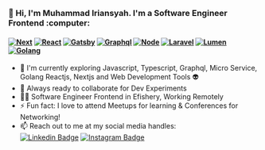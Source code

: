 <h3 align="left">
 <abc>
  <br>👋 Hi, I'm Muhammad Iriansyah. I'm a Software Engineer Frontend :computer: <br>
 </abc>
</h3> 

   #### [![Next][Next.js]][Next-url] [![React][React.js]][React-url] [![Gatsby][Gatsby.js]][Gatsby-url] [![Graphql][Graphql.org]][Graphql-url] [![Node][Node.js]][Node-url] [![Laravel][Laravel.com]][Laravel-url] [![Lumen][Lumen.com]][Lumen-url] [![Golang][Go.dev]][Go-url]

- :telescope: I'm currently exploring Javascript, Typescript, Graphql, Micro Service, Golang Reactjs, Nextjs and Web Development Tools :alien:
- :microscope: Always ready to collaborate for Dev Experiments
- :man_technologist: Software Engineer Frontend in Efishery, Working Remotely
- :zap: Fun fact: I love to attend Meetups for learning & Conferences for Networking!
- :mailbox: Reach out to me at my social media handles: <br>
[![Linkedin Badge](https://img.shields.io/badge/-Muhammad_Iriansyah-blue?style=flat-square&logo=Linkedin&logoColor=white&link=https://www.linkedin.com/in/muhammad-iriansyah-putra-pratama-a0120514b/)](https://www.linkedin.com/in/muhammad-iriansyah-putra-pratama-a0120514b/) [![Instagram Badge](https://img.shields.io/badge/-@ryanpace11-D7008A?style=flat-square&labelColor=D7008A&logo=Instagram&logoColor=white&link=https://www.instagram.com/ryanpace11/)](https://www.instagram.com/ryanpace11/)

<!-- MARKDOWN LINKS & IMAGES -->
<!-- https://www.markdownguide.org/basic-syntax/#reference-style-links -->
[Next.js]: https://img.shields.io/badge/next.js-000000?style=for-the-badge&logo=nextdotjs&logoColor=white
[Next-url]: https://nextjs.org/
[React.js]: https://img.shields.io/badge/React-20232A?style=for-the-badge&logo=react&logoColor=61DAFB
[React-url]: https://reactjs.org/
[Laravel.com]: https://img.shields.io/badge/Laravel-FF2D20?style=for-the-badge&logo=laravel&logoColor=white
[Laravel-url]: https://laravel.com
[Lumen.com]: https://img.shields.io/badge/Lumen-FF2D20?style=for-the-badge&logo=lumen&logoColor=white
[Lumen-url]: https://lumen.laravel.com
[Node.js]: https://img.shields.io/badge/node.js-43853D?style=for-the-badge&logo=nodedotjs&logoColor=white
[Node-url]: https://nodejs.org/
[Graphql.org]: https://img.shields.io/badge/Graphql-E10098?style=for-the-badge&logo=graphql&logoColor=white
[Graphql-url]: https://graphql.org/
[Go.dev]: https://img.shields.io/badge/Go-007d9C?style=for-the-badge&logo=go&logoColor=white
[Go-url]: https://do.dev/
[Gatsby.js]: https://img.shields.io/badge/Gatsby-8A4BAF?style=for-the-badge&logo=gatsby&logoColor=white
[Gatsby-url]: https://www.gatsbyjs.com/
